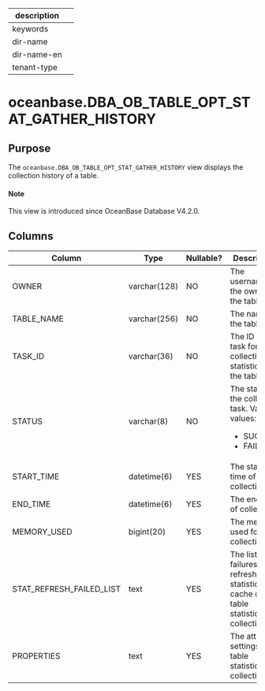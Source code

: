 |description||
|---|---|
|keywords||
|dir-name||
|dir-name-en||
|tenant-type||

# oceanbase.DBA_OB_TABLE_OPT_STAT_GATHER_HISTORY

## Purpose

The `oceanbase.DBA_OB_TABLE_OPT_STAT_GATHER_HISTORY` view displays the collection history of a table. 

<main id="notice" type='explain'>

  <h4>Note</h4>

  <p>This view is introduced since OceanBase Database V4.2.0. </p>
</main>

## Columns

| **Column** | **Type** | **Nullable?** | **Description** |
| --- | --- | --- | --- |
| OWNER | varchar(128) | NO | The username of the owner of the table. |
| TABLE_NAME | varchar(256) | NO | The name of the table. |
| TASK_ID | varchar(36) | NO | The ID of the task for collecting statistics of the table. |
| STATUS | varchar(8) | NO | The status of the collection task. Valid values:<ul><li>SUCCESS   </li><li>FAILED  </li></ul> |
| START_TIME | datetime(6) | YES | The start time of collection. |
| END_TIME | datetime(6) | YES | The end time of collection. |
| MEMORY_USED | bigint(20) | YES | The memory used for collection. |
| STAT_REFRESH_FAILED_LIST | text | YES | The list of failures to refresh the statistics cache during table statistics collection. |
| PROPERTIES | text | YES | The attribute settings for table statistics collection. |
